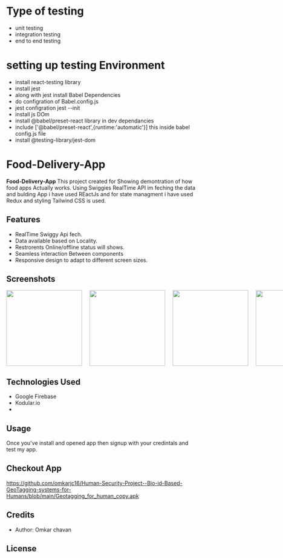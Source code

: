# Type of testing
- unit testing
- integration testing
- end to end testing

# setting up testing Environment
- install react-testing library
- install jest
- along with jest install Babel Dependencies
- do configration of Babel.config.js
- jest configration jest --init
- install js DOm
- install @babel/preset-react library in dev dependancies
- include ['@babel/preset-react',{runtime:'automatic'}] this inside babel config.js file 
- install @testing-library/jest-dom 

# Food-Delivery-App
**Food-Delivery-App** This project created for Showing demontration of how food apps Actually works. Using Swiggies RealTime API im feching the data and bulding App i have used REactJs and for state managment i have used Redux and styling Tailwind CSS is used.
## Features

- RealTime Swiggy Api fech.
- Data available based on Locality.
- Restrorents Online/offline  status will shows.
- Seamless interaction Between components
- Responsive design to adapt to different screen sizes.

## Screenshots
<div style="display: flex; justify-content: space-between;">
    <img src="https://drive.google.com/uc?export=download&id=1mpjRKHrdrSt2EVfcfpWUaMh4VXdozIbO" width="200" style="margin-right: 20px;">
    <img src="https://drive.google.com/uc?export=download&id=1S02O3cP0R8L570cCp6z3Hq4qBPBvWcfq" width="200" style="margin-right: 20px;">
    <img src="https://drive.google.com/uc?export=download&id=1gnIIfcR5aZdVII7WYnb5qrzAdiMgFCnJ" width="200" style="margin-right: 20px;">
    <img src="https://drive.google.com/uc?export=download&id=1WoqNzj9xD_u7ive8Lu4hfZpZ8yvNtYwy" width="200">
</div>



## Technologies Used

- Google Firebase
- Kodular.io
- 
## Usage

Once you've install and opened app then signup with your credintals and test my app.

## Checkout App

https://github.com/omkarjc16/Human-Security-Project--Bio-id-Based-GeoTagging-systems-for-Humans/blob/main/Geotagging_for_human_copy.apk

## Credits

- Author: Omkar chavan

## License

